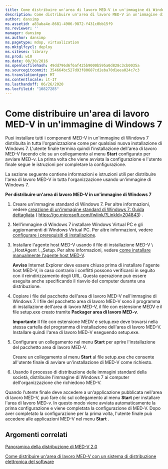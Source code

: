 ```yaml
---
title: Come distribuire un'area di lavoro MED-V in un'immagine di Windows 7
description: Come distribuire un'area di lavoro MED-V in un'immagine di Windows 7
author: dansimp
ms.assetid: a83aba4e-8681-4906-9872-f431c0bb15f9
ms.reviewer: ''
manager: dansimp
ms.author: dansimp
ms.pagetype: mdop, virtualization
ms.mktglfcycl: deploy
ms.sitesec: library
ms.prod: w10
ms.date: 08/30/2016
ms.openlocfilehash: 49dd796d6f6af425b9000b595a0d828c3cb0035a
ms.sourcegitcommit: 354664bc527d93f80687cd2eba70d1eea024c7c3
ms.translationtype: MT
ms.contentlocale: it-IT
ms.lasthandoff: 06/26/2020
ms.locfileid: "10827285"
---
```

# Come distribuire un'area di lavoro MED-V in un'immagine di Windows 7


Puoi installare tutti i componenti MED-V in un'immagine di Windows 7 distribuita in tutta l'organizzazione come per qualsiasi nuova installazione di Windows 7. L'utente finale termina quindi l'installazione dell'area di lavoro MED-V facendo clic su un collegamento al menu **Start** configurato per avviare MED-v. La prima volta che viene avviata la configurazione e l'utente finale segue le istruzioni per completare la configurazione.

La sezione seguente contiene informazioni e istruzioni utili per distribuire l'area di lavoro MED-V in tutta l'organizzazione usando un'immagine di Windows 7.

**Per distribuire un'area di lavoro MED-V in un'immagine di Windows 7**

1.  Creare un'immagine standard di Windows 7. Per altre informazioni, vedere [creazione di un'immagine standard di Windows 7: Guida dettagliata](https://go.microsoft.com/fwlink/?LinkId=204843) ( https://go.microsoft.com/fwlink/?LinkId=204843) .

2.  Nell'immagine di Windows 7 installare Windows Virtual PC e gli aggiornamenti di Windows Virtual PC. Per altre informazioni, vedere [configurare i prerequisiti di installazione](configure-installation-prerequisites.md).

3.  Installare l'agente host MED-V usando il file di installazione MED-V \ _HostAgent \ _Setup. Per altre informazioni, vedere [come installare manualmente l'agente host MED-V](how-to-manually-install-the-med-v-host-agent.md).

    **Avviso**  Internet Explorer deve essere chiuso prima di installare l'agente host MED-V, in caso contrario i conflitti possono verificarsi in seguito con il reindirizzamento degli URL. Questa operazione può essere eseguita anche specificando il riavvio del computer durante una distribuzione.

     

4.  Copiare i file del pacchetto dell'area di lavoro MED-V nell'immagine di Windows 7. I file del pacchetto area di lavoro MED-V sono il programma di installazione dell'area di lavoro MED-V, il file con estensione MEDV e il file setup.exe creato tramite **Packager area di lavoro MED-v**.

    **Importante**  Il file con estensione MEDV e setup.exe deve trovarsi nella stessa cartella del programma di installazione dell'area di lavoro MED-V. Installare quindi l'area di lavoro MED-V eseguendo setup.exe.

     

5.  Configurare un collegamento nel menu **Start** per aprire l'installazione del pacchetto area di lavoro MED-V.

    Creare un collegamento al menu **Start** al file setup.exe che consente all'utente finale di avviare un'installazione di MED-V come richiesto.

6.  Usando il processo di distribuzione delle immagini standard della società, distribuire l'immagine di Windows 7 ai computer dell'organizzazione che richiedono MED-V.

Quando l'utente finale deve accedere a un'applicazione pubblicata nell'area di lavoro MED-V, può fare clic sul collegamento al menu **Start** per installare l'area di lavoro MED-v. In questo modo viene avviata automaticamente la prima configurazione e viene completata la configurazione di MED-V. Dopo aver completato la configurazione per la prima volta, l'utente finale può accedere alle applicazioni MED-V nel menu **Start** .

## Argomenti correlati


[Panoramica della distribuzione di MED-V 2.0](med-v-20-deployment-overview.md)

[Come distribuire un'area di lavoro MED-V con un sistema di distribuzione elettronica del software](how-to-deploy-a-med-v-workspace-through-an-electronic-software-distribution-system.md)

 

 





